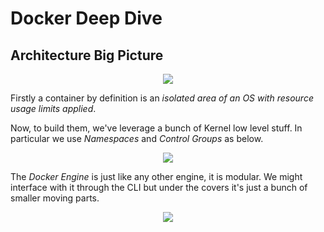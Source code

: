 # Docker Deep Dive

## Architecture Big Picture

<p align="center">
    <img src="https://user-images.githubusercontent.com/29547780/40360546-748d9f4e-5dbe-11e8-8a8b-567e6c6ef254.png">
</p>

Firstly a container by definition is an _isolated area of an OS with resource usage limits applied_.

Now, to build them, we've leverage a bunch of Kernel low level stuff. In particular we use _Namespaces_ and _Control Groups_ as below.

<p align="center">
    <img src="https://user-images.githubusercontent.com/29547780/40361125-350c9dfa-5dc0-11e8-946d-9b615bee7e61.png">
</p>

The _Docker Engine_ is just like any other engine, it is modular.
We might interface with it through the CLI but under the covers it's just a bunch of smaller moving parts.

<p align="center">
    <img src="https://user-images.githubusercontent.com/29547780/40476005-e5f66ada-5f3a-11e8-8094-68be8164bc14.png">
</p>